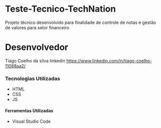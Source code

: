 # Teste-Tecnico-TechNation
Projeto técnico desenvolvido para finalidade  de controle de notas e gestão de valores para setor financeiro

# Desenvolvedor
Tiago Coelho da silva
linkedin https://www.linkedin.com/in/tiago-coelho-11088aa2/

### Tecnologias Utilizadas
* HTML
* CSS
* JS

#### Ferramentas Utilizadas 
* Visual Studio Code